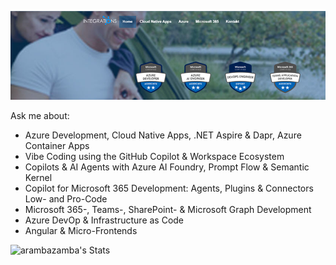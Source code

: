[![header](_images/header.jpg)](https://www.integrations.at)

Ask me about: 

- Azure Development, Cloud Native Apps, .NET Aspire & Dapr, Azure Container Apps
- Vibe Coding using the GitHub Copilot & Workspace Ecosystem
- Copilots & AI Agents with Azure AI Foundry, Prompt Flow & Semantic Kernel
- Copilot for Microsoft 365 Development: Agents, Plugins & Connectors Low- and Pro-Code
- Microsoft 365-, Teams-, SharePoint- & Microsoft Graph Development
- Azure DevOp & Infrastructure as Code
- Angular & Micro-Frontends

![arambazamba's Stats](https://github-readme-stats.vercel.app/api?username=alexander-kastil&theme=vue-dark&show_icons=true&hide_border=true&count_private=true)
